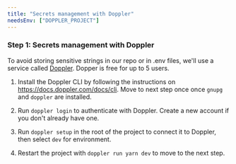 ```yaml
---
title: "Secrets management with Doppler"
needsEnv: ["DOPPLER_PROJECT"]
---
```


### Step 1: Secrets management with Doppler

To avoid storing sensitive strings in our repo or in .env files, we'll use a service called <a href="https://doppler.com" target="_blank">Doppler</a>. Dopper is free for up to 5 users.

1. Install the Doppler CLI by following the instructions on <a href="https://docs.doppler.com/docs/cli" target="_blank">https://docs.doppler.com/docs/cli</a>. Move to next step once once `gnupg` and `doppler` are installed.

2. Run `doppler login` to authenticate with Doppler. Create a new account if you don't already have one.

3. Run `doppler setup` in the root of the project to connect it to Doppler, then select `dev` for environment.

4. Restart the project with `doppler run yarn dev` to move to the next step.
